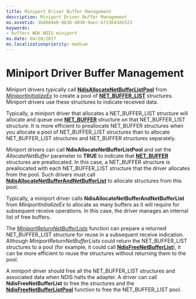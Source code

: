 ```yaml
---
title: Miniport Driver Buffer Management
description: Miniport Driver Buffer Management
ms.assetid: 3b8844e0-9b38-4030-9aec-b713643de523
keywords:
- buffers WDK NDIS miniport
ms.date: 04/20/2017
ms.localizationpriority: medium
---
```


# Miniport Driver Buffer Management





Miniport drivers typically call [**NdisAllocateNetBufferListPool**](/windows-hardware/drivers/ddi/ndis/nf-ndis-ndisallocatenetbufferlistpool) from [*MiniportInitializeEx*](/windows-hardware/drivers/ddi/ndis/nc-ndis-miniport_initialize) to create a pool of [**NET\_BUFFER\_LIST**](/windows-hardware/drivers/ddi/ndis/ns-ndis-_net_buffer_list) structures. Miniport drivers use these structures to indicate received data.

Typically, a miniport driver that allocates a NET\_BUFFER\_LIST structure will allocate and queue one [**NET\_BUFFER**](/windows-hardware/drivers/ddi/ndis/ns-ndis-_net_buffer) structure on that NET\_BUFFER\_LIST structure. It is more efficient to preallocate NET\_BUFFER structures when you allocate a pool of NET\_BUFFER\_LIST structures than to allocate NET\_BUFFER\_LIST structures and NET\_BUFFER structures separately.

Miniport drivers can call **NdisAllocateNetBufferListPool** and set the *AllocateNetBuffer* parameter to **TRUE** to indicate that [**NET\_BUFFER**](/windows-hardware/drivers/ddi/ndis/ns-ndis-_net_buffer) structures are preallocated. In this case, a NET\_BUFFER structure is preallocated with each NET\_BUFFER\_LIST structure that the driver allocates from the pool. Such drivers must call [**NdisAllocateNetBufferAndNetBufferList**](/windows-hardware/drivers/ddi/ndis/nf-ndis-ndisallocatenetbufferandnetbufferlist) to allocate structures from this pool.

Typically, a miniport driver calls **NdisAllocateNetBufferAndNetBufferList** from *MiniportInitializeEx* to allocate as many buffers as it will require for subsequent receive operations. In this case, the driver manages an internal list of free buffers.

The [*MiniportReturnNetBufferLists*](/windows-hardware/drivers/ddi/ndis/nc-ndis-miniport_return_net_buffer_lists) function can prepare a returned NET\_BUFFER\_LIST structure for reuse in a subsequent receive indication. Although *MiniportReturnNetBufferLists* could return the NET\_BUFFER\_LIST structures to a pool (for example, it could call [**NdisFreeNetBufferList**](/windows-hardware/drivers/ddi/ndis/nf-ndis-ndisfreenetbufferlist)), it can be more efficient to reuse the structures without returning them to the pool.

A miniport driver should free all the NET\_BUFFER\_LIST structures and associated data when NDIS halts the adapter. A driver can call **NdisFreeNetBufferList** to free the structures and the [**NdisFreeNetBufferListPool**](/windows-hardware/drivers/ddi/ndis/nf-ndis-ndisfreenetbufferlistpool) function to free the NET\_BUFFER\_LIST pool.

 

